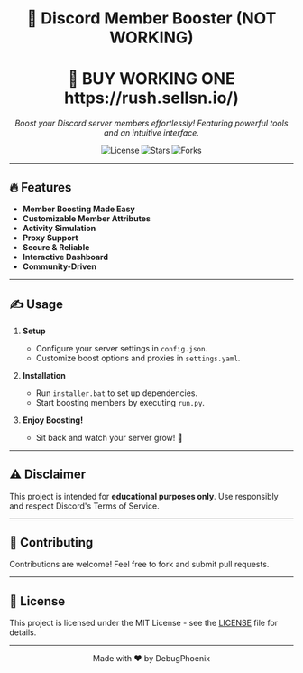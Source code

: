 <h1 align="center">🚀 Discord Member Booster (NOT WORKING)</h1>
<h1 align="center">🚀 BUY WORKING ONE https://rush.sellsn.io/)</h1>

<p align="center">
    <em>Boost your Discord server members effortlessly! Featuring powerful tools and an intuitive interface.</em>
</p>

<p align="center">
    <img src="https://img.shields.io/badge/License-MIT-blue.svg" alt="License">
    <img src="https://img.shields.io/github/stars/DebugPhoenix/Discord-Member-Booster-" alt="Stars">
    <img src="https://img.shields.io/github/forks/DebugPhoenix/Discord-Member-Booster-" alt="Forks">
</p>

---

## 🔥  Features

- **Member Boosting Made Easy**
- **Customizable Member Attributes**
- **Activity Simulation**
- **Proxy Support**
- **Secure & Reliable**
- **Interactive Dashboard**
- **Community-Driven**

---

## ✍️  Usage

1. **Setup**
   - Configure your server settings in `config.json`.
   - Customize boost options and proxies in `settings.yaml`.

2. **Installation**
   - Run `installer.bat` to set up dependencies.
   - Start boosting members by executing `run.py`.

3. **Enjoy Boosting!**
   - Sit back and watch your server grow! 🌟

---

## ⚠️ Disclaimer

This project is intended for **educational purposes only**. Use responsibly and respect Discord's Terms of Service.

---

## 🌟 Contributing

Contributions are welcome! Feel free to fork and submit pull requests.

---

## 📝 License

This project is licensed under the MIT License - see the [LICENSE](LICENSE) file for details.


---

<p align="center">
    Made with ❤️ by DebugPhoenix
</p>
